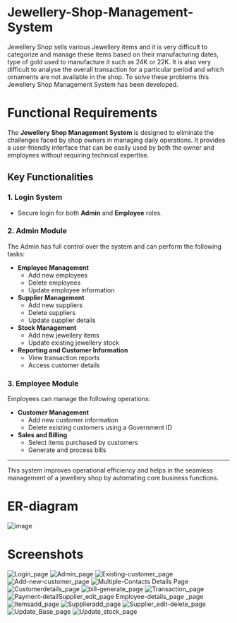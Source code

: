 # Jewellery-Shop-Management-System
Jewellery Shop sells various Jewellery items and it is very difficult to categorize and manage these items based on their manufacturing dates, type of gold used to manufacture it such as 24K or 22K. It is also very difficult to analyse the overall transaction for a particular period and which ornaments are not available in the shop. To solve these problems this Jewellery Shop Management System has been developed.
# Functional Requirements

The **Jewellery Shop Management System** is designed to eliminate the challenges faced by shop owners in managing daily operations. It provides a user-friendly interface that can be easily used by both the owner and employees without requiring technical expertise.

## Key Functionalities

### 1. Login System
- Secure login for both **Admin** and **Employee** roles.

### 2. Admin Module
The Admin has full control over the system and can perform the following tasks:
- **Employee Management**  
  - Add new employees  
  - Delete employees  
  - Update employee information
- **Supplier Management**  
  - Add new suppliers  
  - Delete suppliers  
  - Update supplier details
- **Stock Management**  
  - Add new jewellery items  
  - Update existing jewellery stock
- **Reporting and Customer Information**  
  - View transaction reports  
  - Access customer details

### 3. Employee Module
Employees can manage the following operations:
- **Customer Management**  
  - Add new customer information  
  - Delete existing customers using a Government ID
- **Sales and Billing**  
  - Select items purchased by customers  
  - Generate and process bills

---

This system improves operational efficiency and helps in the seamless management of a jewellery shop by automating core business functions.
# ER-diagram
![image](https://github.com/user-attachments/assets/f7b7e47b-32ab-4dcc-9116-823797d61aca)
# Screenshots
![Login_page](https://github.com/user-attachments/assets/b26b306d-1b71-4c1f-9cb2-e10cb47a6f86)
![Admin_page](https://github.com/user-attachments/assets/3a3bab74-e448-45d2-b2c8-a6823d0bd6a5)
![Existing-customer_page](https://github.com/user-attachments/assets/926b603e-0f89-4b61-9d26-0bc69eedc6e5)
![Add-new-customer_page](https://github.com/user-attachments/assets/4dfa78b0-1a74-47d1-b4e8-73c6de511393)
![Multiple-Contacts Details Page](https://github.com/user-attachments/assets/85a5ba1e-c3d5-4b24-9836-50c6afc2eb7e)
![Customerdetails_page](https://github.com/user-attachments/assets/fb44a890-1e39-4619-9dd2-201ada3cf20f)
![bill-generate_page](https://github.com/user-attachments/assets/184ef7ae-7ff2-433e-aa72-bf2fa45a6aa3)
![Transaction_page](https://github.com/user-attachments/assets/e382b59d-e6b7-4952-a601-a7dd2d798b84)
![Payment-detail![Supplier_edit_page](https://github.com/user-attachments/assets/441a8e1c-506b-435d-afdd-b004d3003867)
![Employee-details_page](https://github.com/user-attachments/assets/c9731d72-bfd9-4972-be63-203625883a3f)
_page](https://github.com/user-attachments/assets/c949b164-89b4-4c84-b724-4dd04f130b2e)
![Itemsadd_page](https://github.com/user-attachments/assets/6d7ac78c-ca30-4304-8fbc-956abe706487)
![Supplieradd_page](https://github.com/user-attachments/assets/68491095-4504-4bec-91f0-8eb51a993be0)
![Supplier_edit-delete_page](https://github.com/user-attachments/assets/61c67e3f-b09e-43a3-9789-f535d3c13ccc)
![Update_Base_page](https://github.com/user-attachments/assets/3f0e77d6-b846-4e58-a49f-d1bd772ff596)
![Update_stock_page](https://github.com/user-attachments/assets/8bee1095-9d52-432c-9bc4-7276a6dbee9d)







